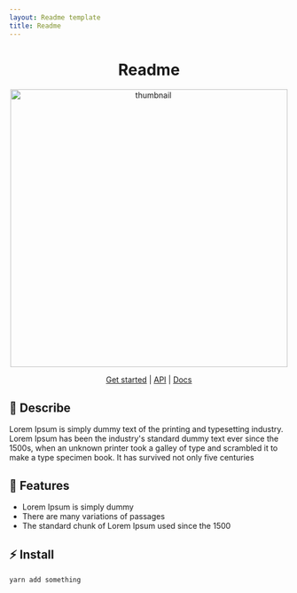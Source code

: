 ```yaml
---
layout: Readme template
title: Readme
---
```


<h1 align="center">
  Readme
</h1>

<p align="center">
    <img alt="thumbnail" width="500" src="https://images.unsplash.com/photo-1618401471353-b98afee0b2eb?ixlib=rb-.0.3&ixid=MnwxMjA3fDB8MHxwaG90by1wYWdlfHx8fGVufDB8fHx8&auto=format&fit=crop&w=888&q=80" />
</p>

<p align="center">
  <a href="">Get started</a> | 
  <a href="">API</a> |
  <a href="">Docs</a>
</p>


## :speech_balloon:  Describe

Lorem Ipsum is simply dummy text of the printing and typesetting industry. Lorem Ipsum has been the industry's standard dummy text ever since the 1500s, when an unknown printer took a galley of type and scrambled it to make a type specimen book. It has survived not only five centuries

## :mag_right: Features
- Lorem Ipsum is simply dummy
- There are many variations of passages 
- The standard chunk of Lorem Ipsum used since the 1500

## :zap: Install

```
yarn add something
```